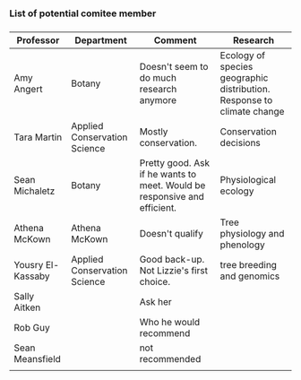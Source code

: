 ### List of potential comitee member

### 

| Professor         | Department                   | Comment                                                                  | Research                                                               |
| ----------------- | ---------------------------- | ------------------------------------------------------------------------ | ---------------------------------------------------------------------- |
| Amy Angert        | Botany                       | Doesn't seem to do much research anymore                                 | Ecology of species geographic distribution. Response to climate change |
| Tara Martin       | Applied Conservation Science | Mostly conservation.                                                     | Conservation decisions                                                 |
| Sean Michaletz    | Botany                       | Pretty good. Ask if he wants to meet. Would be responsive and efficient. | Physiological ecology                                                  |
| Athena McKown     | Athena McKown                | Doesn't qualify                                                          | Tree physiology and phenology                                          |
| Yousry El-Kassaby | Applied Conservation Science | Good back-up. Not Lizzie's first choice.                                 | tree breeding and genomics                                             |
| Sally Aitken      |                              | Ask her                                                                  |                                                                        |
| Rob Guy           |                              | Who he would recommend                                                   |                                                                        |
| Sean Meansfield   |                              | not recommended                                                          |                                                                        |
|                   |                              |                                                                          |                                                                        |
